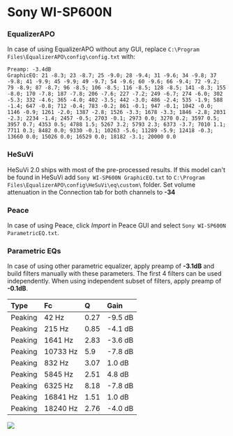 # Sony WI-SP600N

### EqualizerAPO
In case of using EqualizerAPO without any GUI, replace `C:\Program Files\EqualizerAPO\config\config.txt`
with:
```
Preamp: -3.4dB
GraphicEQ: 21 -8.3; 23 -8.7; 25 -9.0; 28 -9.4; 31 -9.6; 34 -9.8; 37 -9.8; 41 -9.9; 45 -9.9; 49 -9.7; 54 -9.6; 60 -9.6; 66 -9.4; 72 -9.2; 79 -8.9; 87 -8.7; 96 -8.5; 106 -8.5; 116 -8.5; 128 -8.5; 141 -8.3; 155 -8.0; 170 -7.8; 187 -7.8; 206 -7.6; 227 -7.2; 249 -6.7; 274 -6.0; 302 -5.3; 332 -4.6; 365 -4.0; 402 -3.5; 442 -3.0; 486 -2.4; 535 -1.9; 588 -1.4; 647 -0.8; 712 -0.4; 783 -0.2; 861 -0.1; 947 -0.1; 1042 -0.0; 1146 -0.9; 1261 -2.0; 1387 -2.8; 1526 -3.3; 1678 -3.3; 1846 -2.8; 2031 -2.3; 2234 -1.4; 2457 -0.5; 2703 -0.1; 2973 0.0; 3270 0.2; 3597 0.5; 3957 0.7; 4353 0.5; 4788 1.5; 5267 3.2; 5793 2.3; 6373 -3.7; 7010 1.1; 7711 0.3; 8482 0.0; 9330 -0.1; 10263 -5.6; 11289 -5.9; 12418 -0.3; 13660 0.0; 15026 0.0; 16529 0.0; 18182 -3.1; 20000 0.0
```

### HeSuVi
HeSuVi 2.0 ships with most of the pre-processed results. If this model can't be found in HeSuVi add
`Sony WI-SP600N GraphicEQ.txt` to `C:\Program Files\EqualizerAPO\config\HeSuVi\eq\custom\` folder.
Set volume attenuation in the Connection tab for both channels to **-34**

### Peace
In case of using Peace, click *Import* in Peace GUI and select `Sony WI-SP600N ParametricEQ.txt`.

### Parametric EQs
In case of using other parametric equalizer, apply preamp of **-3.1dB** and build filters manually
with these parameters. The first 4 filters can be used independently.
When using independent subset of filters, apply preamp of **-0.1dB**.

| Type    | Fc       |    Q | Gain    |
|:--------|:---------|:-----|:--------|
| Peaking | 42 Hz    | 0.27 | -9.5 dB |
| Peaking | 215 Hz   | 0.85 | -4.1 dB |
| Peaking | 1641 Hz  | 2.83 | -3.6 dB |
| Peaking | 10733 Hz | 5.9  | -7.8 dB |
| Peaking | 832 Hz   | 3.07 | 1.0 dB  |
| Peaking | 5845 Hz  | 2.51 | 4.8 dB  |
| Peaking | 6325 Hz  | 8.18 | -7.8 dB |
| Peaking | 16841 Hz | 1.51 | 1.0 dB  |
| Peaking | 18240 Hz | 2.76 | -4.0 dB |

![](https://raw.githubusercontent.com/jaakkopasanen/AutoEq/master/results/rtings/sbaf-serious/Sony%20WI-SP600N/Sony%20WI-SP600N.png)